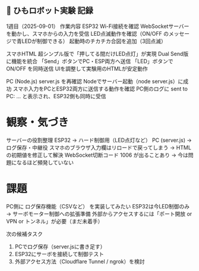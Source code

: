 ## 📝 ひもロボット実験 記録

1週目（2025-09-01）
作業内容
ESP32
Wi-Fi接続を確認
WebSocketサーバーを動かし、スマホからの入力を受信
LED点滅動作を確認（ON/OFF のメッセージで青LEDが制御できる）
起動時のチカチカ合図を追加（3回点滅）

スマホHTML
超シンプル版で「押してる間だけLED点灯」が実現
Dual Send版に機能を統合
「Send」ボタンでPC・ESP両方へ送信
「LED」ボタンで ON/OFF を同時送信
UIを調整して実験用のHTMLが安定動作

PC (Node.js)
server.js を再確認
Nodeでサーバー起動（node server.js）に成功
スマホ入力をPCとESP32両方に送信する動作を確認
PC側のログに sent to PC: ... と表示され、ESP32側も同時に受信

# 観察・気づき
サーバーの役割整理
ESP32 → ハード制御用（LED点灯など）
PC (server.js) → ログ保存・中継役
スマホのブラウザ入力欄はリロードで戻ってしまう → HTMLの初期値を修正して解決
WebSocket切断コード 1006 が出ることあり → 今は問題になるほど頻発していない

# 課題
PC側に ログ保存機能（CSVなど） を実装してみたい
ESP32は今LED制御のみ → サーボモーター制御への拡張準備
外部からアクセスするには「ポート開放 or VPN or トンネル」が必要（まだ未着手）

次の候補タスク
1. PCでログ保存（server.jsに書き足す）
2. ESP32にサーボを接続して制御テスト
3. 外部アクセス方法（Cloudflare Tunnel / ngrok）を検討

